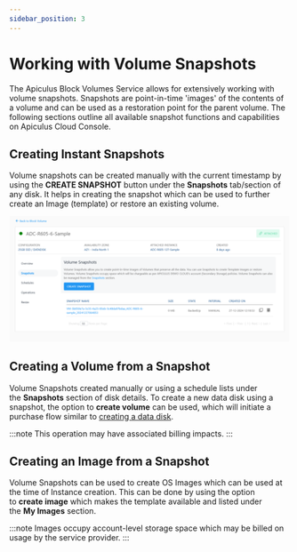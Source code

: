 ```yaml
---
sidebar_position: 3
---
```

# Working with Volume Snapshots

The Apiculus Block Volumes Service allows for extensively working with volume snapshots. Snapshots are point-in-time 'images' of the contents of a volume and can be used as a restoration point for the parent volume. The following sections outline all available snapshot functions and capabilities on Apiculus Cloud Console.

## Creating Instant Snapshots

Volume snapshots can be created manually with the current timestamp by using the **CREATE SNAPSHOT** button under the **Snapshots** tab/section of any disk. It helps in creating the snapshot which can be used to further create an Image (template) or restore an existing volume.

![Working with Volume Snapshots](img/WorkingwithVolumeSnapshots.png)

## Creating a Volume from a Snapshot

Volume Snapshots created manually or using a schedule lists under the **Snapshots** section of disk details. To create a new data disk using a snapshot, the option to **create volume** can be used, which will initiate a purchase flow similar to [creating a data disk](/docs/Subscribers/Storage/BlockVolumes/CreatingDataDisk).

:::note
This operation may have associated billing impacts.
:::

## Creating an Image from a Snapshot

Volume Snapshots can be used to create OS Images which can be used at the time of Instance creation. This can be done by using the option to **create image** which makes the template available and listed under the **My Images** section.

:::note
Images occupy account-level storage space which may be billed on usage by the service provider.
:::




